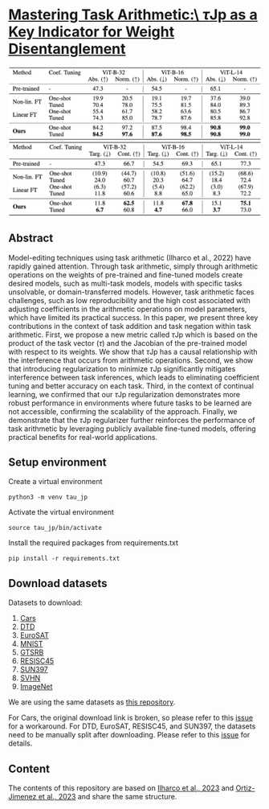 # [Mastering Task Arithmetic:\\ $\tau$Jp as a Key Indicator for Weight Disentanglement]()

![](images/addition.png)
![](images/negation.png)


## Abstract
Model-editing techniques using task arithmetic (Ilharco et al., 2022) have rapidly gained attention. Through task arithmetic, simply through arithmetic operations on the weights of pre-trained and fine-tuned models create desired models, such as multi-task models, models with specific tasks unsolvable, or domain-transferred models. However, task arithmetic faces challenges, such as low reproducibility and the high cost associated with adjusting coefficients in the arithmetic operations on model parameters, which have limited its practical success. In this paper, we present three key contributions in the context of task addition and task negation within task arithmetic. First, we propose a new metric called $\tau$Jp which is based on the product of the task vector ($\tau$) and the Jacobian of the pre-trained model with respect to its weights. We show that $\tau$Jp has a causal relationship with the interference that occurs from arithmetic operations. Second, we show that introducing regularization to minimize $\tau$Jp significantly mitigates interference between task inferences, which leads to eliminating coefficient tuning and better accuracy on each task. Third, in the context of continual learning, we confirmed that our $\tau$Jp regularization demonstrates more robust performance in environments where future tasks to be learned are not accessible, confirming the scalability of the approach. Finally, we demonstrate that the $\tau$Jp regularizer further reinforces the performance of task arithmetic by leveraging publicly available fine-tuned models, offering practical benefits for real-world applications.

## Setup environment
Create a virtual environment
```
python3 -m venv tau_jp
```
Activate the virtual environment
```
source tau_jp/bin/activate
```
Install the required packages from requirements.txt
```
pip install -r requirements.txt
```

## Download datasets
Datasets to download:
1. [Cars](https://www.cv-foundation.org/openaccess/content_iccv_workshops_2013/W19/html/Krause_3D_Object_Representations_2013_ICCV_paper.html)
2. [DTD](https://openaccess.thecvf.com/content_cvpr_2014/html/Cimpoi_Describing_Textures_in_2014_CVPR_paper.html)
3. [EuroSAT](https://ieeexplore.ieee.org/abstract/document/8736785)
4. [MNIST](https://yann.lecun.com/exdb/mnist/)
5. [GTSRB](https://ieeexplore.ieee.org/abstract/document/6033395?casa_token=MLJHRCUz8OIAAAAA:9ZMwyQ50HzTzmSkEN1_HBYOFNzPazeKICIKKd3t6g-VgtGc5c7U5tphTVEykAsbcViJUXYFr7UcE)
6. [RESISC45](https://ieeexplore.ieee.org/abstract/document/7891544?casa_token=ZOFbRb8TSDUAAAAA:83ANrYS19nlCWRtLylfeuqD3akKWlSeGE86H0gTFcQkRlENegFj9Brgt-dSBDl_MUcZiUPpdcljp)
7. [SUN397](https://link.springer.com/article/10.1007/s11263-014-0748-y)
8. [SVHN](https://research.google/pubs/reading-digits-in-natural-images-with-unsupervised-feature-learning/)
9. [ImageNet](https://ieeexplore.ieee.org/document/5206848)

We are using the same datasets as [this repository](https://github.com/mlfoundations/task_vectors).

For Cars, the original download link is broken, so please refer to this [issue](https://github.com/pytorch/vision/issues/7545) for a workaround. For DTD, EuroSAT, RESISC45, and SUN397, the datasets need to be manually split after downloading. Please refer to this [issue](https://github.com/mlfoundations/task_vectors/issues/1) for details.

## Content
The contents of this repository are based on [Ilharco et al., 2023](https://github.com/mlfoundations/task_vectors) and [Ortiz-Jimenez et al., 2023](https://github.com/gortizji/tangent_task_arithmetic) and share the same structure.

<!-- 
## Paper Authors
[Kotaro Yoshida](https://github.com/katoro8989)

[Yuji Naraki](https://github.com/yujisw)

[Ryosuke Yamaki](https://github.com/Ryosuke-Yamaki)

[Takahumi Horie](https://github.com/NotWeButRun)

[Ryotaro Shimizu](https://github.com/jchanxtarov)

[Yuki Saito](https://github.com/wildsnowman)

[Hiroki Naganuma](https://github.com/Hiroki11x)



## Citation

```

```
-->
